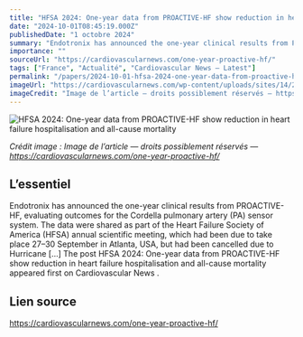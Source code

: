 ```yaml
---
title: "HFSA 2024: One-year data from PROACTIVE-HF show reduction in heart failure hospitalisation and all-cause mortality"
date: "2024-10-01T08:45:19.000Z"
publishedDate: "1 octobre 2024"
summary: "Endotronix has announced the one-year clinical results from PROACTIVE-HF, evaluating outcomes for the Cordella pulmonary artery (PA) sensor system. The data were shared as part of the Heart Failure Society of America (HFSA) annual scientific meeting, which had been due to take place 27–30 September in Atlanta, USA, but had been cancelled due to Hurricane [&#8230;] The post HFSA 2024: One-year data from PROACTIVE-HF show reduction in heart failure hospitalisation and all-cause mortality appeared first on Cardiovascular News ."
importance: ""
sourceUrl: "https://cardiovascularnews.com/one-year-proactive-hf/"
tags: ["France", "Actualité", "Cardiovascular News — Latest"]
permalink: "/papers/2024-10-01-hfsa-2024-one-year-data-from-proactive-hf-show-reduction-in-heart-failure-hospitalisation-and-all-cause-mortality"
imageUrl: "https://cardiovascularnews.com/wp-content/uploads/sites/14/2018/01/Cordella.png"
imageCredit: "Image de l’article — droits possiblement réservés — https://cardiovascularnews.com/one-year-proactive-hf/"
---
```


![HFSA 2024: One-year data from PROACTIVE-HF show reduction in heart failure hospitalisation and all-cause mortality](https://cardiovascularnews.com/wp-content/uploads/sites/14/2018/01/Cordella.png)

*Crédit image : Image de l’article — droits possiblement réservés — https://cardiovascularnews.com/one-year-proactive-hf/*

## L’essentiel

Endotronix has announced the one-year clinical results from PROACTIVE-HF, evaluating outcomes for the Cordella pulmonary artery (PA) sensor system. The data were shared as part of the Heart Failure Society of America (HFSA) annual scientific meeting, which had been due to take place 27–30 September in Atlanta, USA, but had been cancelled due to Hurricane [&#8230;] The post HFSA 2024: One-year data from PROACTIVE-HF show reduction in heart failure hospitalisation and all-cause mortality appeared first on Cardiovascular News .

## Lien source

https://cardiovascularnews.com/one-year-proactive-hf/

